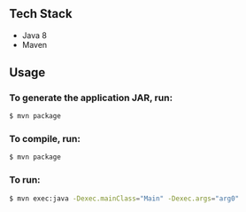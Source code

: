 #

## Tech Stack
* Java 8
* Maven

## Usage
### To generate the application JAR, run:
```bash
$ mvn package
```

### To compile, run:
```bash
$ mvn package
```

### To run:
```bash
$ mvn exec:java -Dexec.mainClass="Main" -Dexec.args="arg0"  
```
##